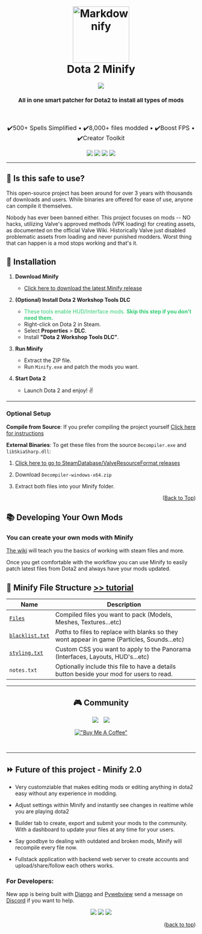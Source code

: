 <!-- PROJECT LOGO -->
<h1 align="center">
  <a href="http://www.amitmerchant.com/electron-markdownify"><img src="bin/images/logo.png" alt="Markdownify" width="150"></a>
  <br>
  Dota 2 Minify
  <br>
</h1>

<p align="center">
  <img src="https://img.shields.io/badge/License-GPLv3-blue.svg">
</p>

<h4 align="center" style="font-weight: bold; font-size:15px">All in one smart patcher for Dota2 to install all types of mods</h4>

<br>

<p align="center" style="font-size: 16px">
  <span>✔️500+ Spells Simplified •</span>
  <span>✔️8,000+ files modded •</span>
  <span>✔️Boost FPS •</span>
  <span>✔️Creator Toolkit</span>
</p>

<p align="center">
    <img src="bin/images/screenshot-1.jpg">
    <img src="bin/images/screenshot-2.jpg">
    <img src="bin/images/screenshot-3.jpg">
    <img src="bin/images/screenshot-4.jpg">
</p>

<hr>

## :information_desk_person: Is this safe to use?

This open-source project has been around for over 3 years with thousands of downloads and users. While binaries are offered for ease of use, anyone can compile it themselves.

Nobody has ever been banned either. This project focuses on mods -- NO hacks, utilizing Valve's approved methods (VPK loading) for creating assets, as documented on the official Valve Wiki. Historically Valve just disabled problematic assets from loading and never punished modders. Worst thing that can happen is a mod stops working and that's it.

## :rocket: Installation

1. **Download Minify**

    - [Click here to download the latest Minify release](https://github.com/robbyz512/dota2-minify/releases)

2. **(Optional) Install Dota 2 Workshop Tools DLC**

    - <span style="color:#2ecc71;">These tools enable HUD/Interface mods. **Skip this step if you don't need them.**</span>
    - Right-click on Dota 2 in Steam.
    - Select **Properties** > **DLC**.
    - Install **"Dota 2 Workshop Tools DLC"**.

3. **Run Minify**

    - Extract the ZIP file.
    - Run `Minify.exe` and patch the mods you want.

4. **Start Dota 2**
    - Launch Dota 2 and enjoy! :v:

<hr>

### Optional Setup

**Compile from Source**: If you prefer compiling the project yourself [Click here for instructions](https://github.com/robbyz512/dota2-minify/wiki/Minify#compiling-minify)

**External Binaries**: To get these files from the source `Decompiler.exe` and `libSkiaSharp.dll`:

1. [Click here to go to SteamDatabase/ValveResourceFormat releases](https://github.com/SteamDatabase/ValveResourceFormat/releases)

2. Download `Decompiler-windows-x64.zip`

3. Extract both files into your Minify folder.

<p align="right">(<a href="#top">Back to Top</a>)</p>

<!-- ABOUT THE PROJECT -->

## :books: Developing Your Own Mods

### You can create your own mods with Minify

[The wiki](https://github.com/robbyz512/dota2-minify/wiki/Dota2-Modding-Tutorials) will teach you the basics of working with steam files and more.

Once you get comfortable with the workflow you can use Minify to easily patch latest files from Dota2 and always have your mods updated.

## :open_file_folder: Minify File Structure [>> tutorial](https://github.com/robbyz512/dota2-minify/wiki/Minify)

| Name                                                                                  | Description                                                                                   |
| ------------------------------------------------------------------------------------- | --------------------------------------------------------------------------------------------- |
| [`Files`](https://github.com/robbyz512/dota2-minify/wiki/Minify#files)                | Compiled files you want to pack (Models, Meshes, Textures...etc)                              |
| [`blacklist.txt`](https://github.com/robbyz512/dota2-minify/wiki/Minify#blacklisttxt) | _Paths_ to files to replace with blanks so they wont appear in game (Particles, Sounds...etc) |
| [`styling.txt`](https://github.com/robbyz512/dota2-minify/wiki/Minify#stylingtxt)     | Custom CSS you want to apply to the Panorama (Interfaces, Layouts, HUD's...etc)               |
| `notes.txt`                                                                           | Optionally include this file to have a details button beside your mod for users to read.      |

<hr>

<div align="center">

## :video_game: Community

<a href="https://discord.gg/2YDnqpbcKM"><img style="margin-right: 10px" src="https://img.shields.io/badge/Discord-%237289DA.svg?style=for-the-badge&logo=discord&logoColor=white"></a>
<a href="https://github.com/robbyz512/dota2-minify/wiki"><img src="https://img.shields.io/badge/Github_Wiki-%23000000.svg?style=for-the-badge"></a>

[!["Buy Me A Coffee"](https://www.buymeacoffee.com/assets/img/custom_images/orange_img.png)](https://www.buymeacoffee.com/dota2minify)

<br>

</div>

<hr>

## :fast_forward: Future of this project - Minify 2.0

-   Very customziable that makes editing mods or editing anything in dota2 easy without any experience in modding.

-   Adjust settings within Minify and instantly see changes in realtime while you are playing dota2

-   Builder tab to create, export and submit your mods to the community. With a dashboard to update your files at any time for your users.

-   Say goodbye to dealing with outdated and broken mods, Minify will recompile every file now.

-   Fullstack application with backend web server to create accounts and upload/share/follow each others works.

### For Developers:

New app is being built with [Django](https://www.djangoproject.com/) and [Pywebview](https://pywebview.flowrl.com/) send a message on [Discord](https://discord.com/invite/2YDnqpbcKM) if you want to help.

<p align="center">
    <img src="bin/images/screenshot-5.jpg">
    <img src="bin/images/screenshot-6.jpg">
    <img src="bin/images/screenshot-7.jpg">
</p>

<p align="right">(<a href="#top">back to top</a>)</p>
